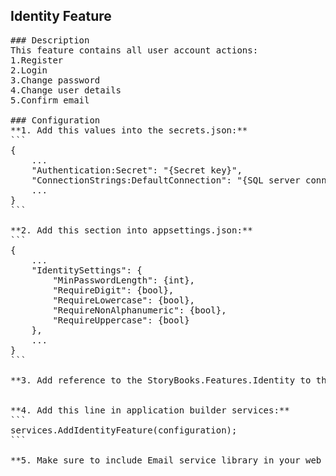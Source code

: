 ﻿## Identity Feature
<pre>
### Description
This feature contains all user account actions:
1.Register
2.Login
3.Change password
4.Change user details
5.Confirm email

### Configuration
**1. Add this values into the secrets.json:**
```
{
	...
	"Authentication:Secret": "{Secret key}",
	"ConnectionStrings:DefaultConnection": "{SQL server connection string}",
	...
}
```

**2. Add this section into appsettings.json:**
```
{
	...
	"IdentitySettings": {
		"MinPasswordLength": {int},
		"RequireDigit": {bool},
		"RequireLowercase": {bool},
		"RequireNonAlphanumeric": {bool},
		"RequireUppercase": {bool}
	},
	...
}
```

**3. Add reference to the StoryBooks.Features.Identity to the selected Web Service**


**4. Add this line in application builder services:**
```
services.AddIdentityFeature(configuration);
```

**5. Make sure to include Email service library in your web configurations. This Feature depends on it.
</pre>